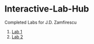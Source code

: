 # Interactive-Lab-Hub

Completed Labs for J.D. Zamfirescu

1. [Lab 1](/zamfi/idd-fa18-lab1)
2. [Lab 2](/zamfi/idd-fa18-lab2)
